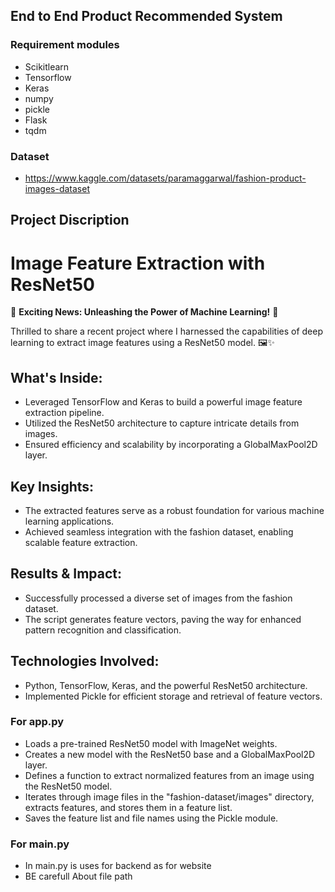 ## End to End Product Recommended System 
### Requirement modules 
* Scikitlearn
* Tensorflow
* Keras
* numpy
* pickle
* Flask
* tqdm

### Dataset 
* https://www.kaggle.com/datasets/paramaggarwal/fashion-product-images-dataset
## Project Discription
# Image Feature Extraction with ResNet50

🚀 **Exciting News: Unleashing the Power of Machine Learning!** 🌟

Thrilled to share a recent project where I harnessed the capabilities of deep learning to extract image features using a ResNet50 model. 🖼️✨

## What's Inside:

- Leveraged TensorFlow and Keras to build a powerful image feature extraction pipeline.
- Utilized the ResNet50 architecture to capture intricate details from images.
- Ensured efficiency and scalability by incorporating a GlobalMaxPool2D layer.

## Key Insights:

- The extracted features serve as a robust foundation for various machine learning applications.
- Achieved seamless integration with the fashion dataset, enabling scalable feature extraction.

## Results & Impact:

- Successfully processed a diverse set of images from the fashion dataset.
- The script generates feature vectors, paving the way for enhanced pattern recognition and classification.

## Technologies Involved:

- Python, TensorFlow, Keras, and the powerful ResNet50 architecture.
- Implemented Pickle for efficient storage and retrieval of feature vectors. 

### For app.py
* Loads a pre-trained ResNet50 model with ImageNet weights.
* Creates a new model with the ResNet50 base and a GlobalMaxPool2D layer.
* Defines a function to extract normalized features from an image using the ResNet50 model.
* Iterates through image files in the "fashion-dataset/images" directory, extracts features, and stores them in a feature list.
* Saves the feature list and file names using the Pickle module.

### For main.py
* In main.py is uses for backend as for website
* BE carefull About file path

